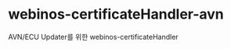 webinos-certificateHandler-avn
==============================

AVN/ECU Updater를 위한 webinos-certificateHandler
